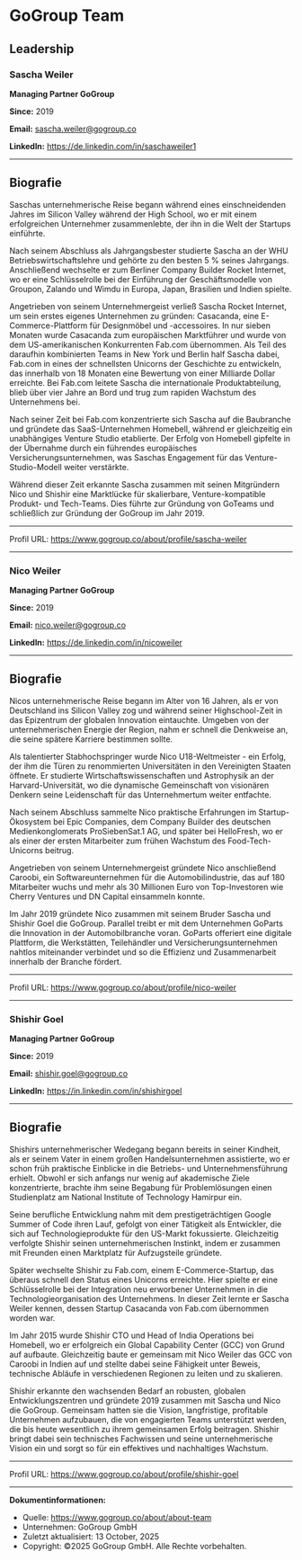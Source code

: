 # GoGroup Team

## Leadership

### Sascha Weiler
**Managing Partner GoGroup**

**Since:** 2019

**Email:** sascha.weiler@gogroup.co

**LinkedIn:** https://de.linkedin.com/in/saschaweiler1

---

## Biografie

Saschas unternehmerische Reise begann während eines einschneidenden Jahres im Silicon Valley während der High School, wo er mit einem erfolgreichen Unternehmer zusammenlebte, der ihn in die Welt der Startups einführte.

Nach seinem Abschluss als Jahrgangsbester studierte Sascha an der WHU Betriebswirtschaftslehre und gehörte zu den besten 5 % seines Jahrgangs. Anschließend wechselte er zum Berliner Company Builder Rocket Internet, wo er eine Schlüsselrolle bei der Einführung der Geschäftsmodelle von Groupon, Zalando und Wimdu in Europa, Japan, Brasilien und Indien spielte.

Angetrieben von seinem Unternehmergeist verließ Sascha Rocket Internet, um sein erstes eigenes Unternehmen zu gründen: Casacanda, eine E-Commerce-Plattform für Designmöbel und -accessoires. In nur sieben Monaten wurde Casacanda zum europäischen Marktführer und wurde von dem US-amerikanischen Konkurrenten Fab.com übernommen. Als Teil des daraufhin kombinierten Teams in New York und Berlin half Sascha dabei, Fab.com in eines der schnellsten Unicorns der Geschichte zu entwickeln, das innerhalb von 18 Monaten eine Bewertung von einer Milliarde Dollar erreichte. Bei Fab.com leitete Sascha die internationale Produktabteilung, blieb über vier Jahre an Bord und trug zum rapiden Wachstum des Unternehmens bei.

Nach seiner Zeit bei Fab.com konzentrierte sich Sascha auf die Baubranche und gründete das SaaS-Unternehmen Homebell, während er gleichzeitig ein unabhängiges Venture Studio etablierte. Der Erfolg von Homebell gipfelte in der Übernahme durch ein führendes europäisches Versicherungsunternehmen, was Saschas Engagement für das Venture-Studio-Modell weiter verstärkte.

Während dieser Zeit erkannte Sascha zusammen mit seinen Mitgründern Nico und Shishir eine Marktlücke für skalierbare, Venture-kompatible Produkt- und Tech-Teams. Dies führte zur Gründung von GoTeams und schließlich zur Gründung der GoGroup im Jahr 2019.

---

Profil URL: https://www.gogroup.co/about/profile/sascha-weiler

---

### Nico Weiler
**Managing Partner GoGroup**

**Since:** 2019

**Email:** nico.weiler@gogroup.co

**LinkedIn:** https://de.linkedin.com/in/nicoweiler

---

## Biografie

Nicos unternehmerische Reise begann im Alter von 16 Jahren, als er von Deutschland ins Silicon Valley zog und während seiner Highschool-Zeit in das Epizentrum der globalen Innovation eintauchte. Umgeben von der unternehmerischen Energie der Region, nahm er schnell die Denkweise an, die seine spätere Karriere bestimmen sollte.

Als talentierter Stabhochspringer wurde Nico U18-Weltmeister - ein Erfolg, der ihm die Türen zu renommierten Universitäten in den Vereinigten Staaten öffnete. Er studierte Wirtschaftswissenschaften und Astrophysik an der Harvard-Universität, wo die dynamische Gemeinschaft von visionären Denkern seine Leidenschaft für das Unternehmertum weiter entfachte.

Nach seinem Abschluss sammelte Nico praktische Erfahrungen im Startup-Ökosystem bei Epic Companies, dem Company Builder des deutschen Medienkonglomerats ProSiebenSat.1 AG, und später bei HelloFresh, wo er als einer der ersten Mitarbeiter zum frühen Wachstum des Food-Tech-Unicorns beitrug.

Angetrieben von seinem Unternehmergeist gründete Nico anschließend Caroobi, ein Softwareunternehmen für die Automobilindustrie, das auf 180 Mitarbeiter wuchs und mehr als 30 Millionen Euro von Top-Investoren wie Cherry Ventures und DN Capital einsammeln konnte.

Im Jahr 2019 gründete Nico zusammen mit seinem Bruder Sascha und Shishir Goel die GoGroup. Parallel treibt er mit dem Unternehmen GoParts die Innovation in der Automobilbranche voran. GoParts offeriert eine digitale Plattform, die Werkstätten, Teilehändler und Versicherungsunternehmen nahtlos miteinander verbindet und so die Effizienz und Zusammenarbeit innerhalb der Branche fördert.

---

Profil URL: https://www.gogroup.co/about/profile/nico-weiler

---

### Shishir Goel
**Managing Partner GoGroup**

**Since:** 2019

**Email:** shishir.goel@gogroup.co

**LinkedIn:** https://in.linkedin.com/in/shishirgoel

---

## Biografie

Shishirs unternehmerischer Wedegang begann bereits in seiner Kindheit, als er seinem Vater in einem großen Handelsunternehmen assistierte, wo er schon früh praktische Einblicke in die Betriebs- und Unternehmensführung erhielt. Obwohl er sich anfangs nur wenig auf akademische Ziele konzentrierte, brachte ihm seine Begabung für Problemlösungen einen Studienplatz am National Institute of Technology Hamirpur ein.

Seine berufliche Entwicklung nahm mit dem prestigeträchtigen Google Summer of Code ihren Lauf, gefolgt von einer Tätigkeit als Entwickler, die sich auf Technologieprodukte für den US-Markt fokussierte. Gleichzeitig verfolgte Shishir seinen unternehmerischen Instinkt, indem er zusammen mit Freunden einen Marktplatz für Aufzugsteile gründete.

Später wechselte Shishir zu Fab.com, einem E-Commerce-Startup, das überaus schnell den Status eines Unicorns erreichte. Hier spielte er eine Schlüsselrolle bei der Integration neu erworbener Unternehmen in die Technologieorganisation des Unternehmens. In dieser Zeit lernte er Sascha Weiler kennen, dessen Startup Casacanda von Fab.com übernommen worden war.

Im Jahr 2015 wurde Shishir CTO und Head of India Operations bei Homebell, wo er erfolgreich ein Global Capability Center (GCC) von Grund auf aufbaute. Gleichzeitig baute er gemeinsam mit Nico Weiler das GCC von Caroobi in Indien auf und stellte dabei seine Fähigkeit unter Beweis, technische Abläufe in verschiedenen Regionen zu leiten und zu skalieren.

Shishir erkannte den wachsenden Bedarf an robusten, globalen Entwicklungszentren und gründete 2019 zusammen mit Sascha und Nico die GoGroup. Gemeinsam hatten sie die Vision, langfristige, profitable Unternehmen aufzubauen, die von engagierten Teams unterstützt werden, die bis heute wesentlich zu ihrem gemeinsamen Erfolg beitragen. Shishir bringt dabei sein technisches Fachwissen und seine unternehmerische Vision ein und sorgt so für ein effektives und nachhaltiges Wachstum.

---

Profil URL: https://www.gogroup.co/about/profile/shishir-goel

---

**Dokumentinformationen:**
- Quelle: https://www.gogroup.co/about/about-team
- Unternehmen: GoGroup GmbH
- Zuletzt aktualisiert: 13 October, 2025
- Copyright: ©2025 GoGroup GmbH. Alle Rechte vorbehalten.
